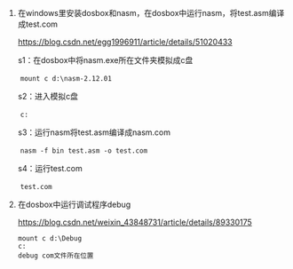 1. 在windows里安装dosbox和nasm，在dosbox中运行nasm，将test.asm编译成test.com

   https://blog.csdn.net/egg1996911/article/details/51020433

   s1：在dosbox中将nasm.exe所在文件夹模拟成c盘

   ​        `mount c d:\nasm-2.12.01`

   s2：进入模拟c盘

   ​	`c:`

   s3：运行nasm将test.asm编译成nasm.com

   ​	`nasm -f bin test.asm -o test.com`

   s4：运行test.com

   ​	`test.com`

2. 在dosbox中运行调试程序debug

   https://blog.csdn.net/weixin_43848731/article/details/89330175

   ```
   mount c d:\Debug
   c:
   debug com文件所在位置
   ```

   